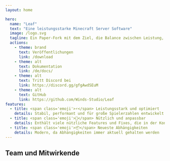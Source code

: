 ```yaml
---
layout: home

hero:
  name: "Leaf"
  text: "Eine leistungsstarke Minecraft Server Software"
  image: /logo.svg
  tagline: Ein Paper-Fork mit dem Ziel, die Balance zwischen Leistung, Stabilität und Vanilla-Gameplay zu finden
  actions:
    - theme: brand
      text: Veröffentlichungen
      link: /download
    - theme: alt
      text: Dokumentation
      link: /de/docs/
    - theme: alt
      text: Tritt Discord bei
      link: https://discord.gg/gfgAwdSEuM
    - theme: alt
      text: GitHub
      link: https://github.com/Winds-Studio/Leaf
features:
  - title: <span class='emoji'>⚡</span> Leistungsstark und optimiert
    details: Stabil, performant und für große Spielerzahlen entwickelt
  - title: <span class='emoji'>🧬</span> Nützlich und anpassbar
    details: Enthält viele nützliche Features und Fixes, die in der Konfiguration angepasst werden können
  - title: <span class='emoji'>📦</span> Neueste Abhängigkeiten
    details: Modern, da Abhängigkeiten immer aktuell gehalten werden
---
```


<script setup>
import Contributors from '../../.vitepress/theme/components/download/Contributors.vue'
</script>

## Team und Mitwirkende

<Suspense>
    <Contributors lang="de" />
</Suspense>
